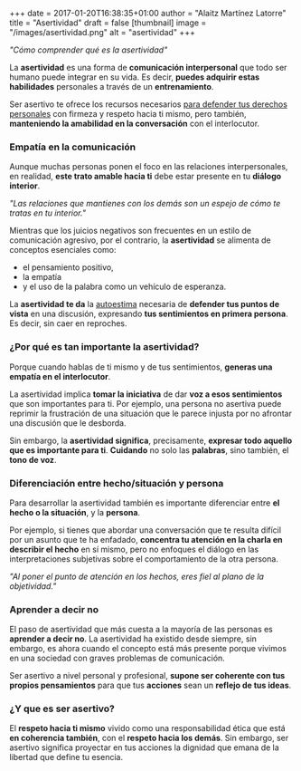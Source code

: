 +++
date = 2017-01-20T16:38:35+01:00
author = "Alaitz Martínez Latorre"
title = "Asertividad"
draft = false
[thumbnail]
image = "/images/asertividad.png"
alt = "asertividad"
+++

*"Cómo comprender qué es la asertividad"*

La **asertividad** es una forma de **comunicación interpersonal** que todo ser humano puede integrar en su vida. Es decir, **puedes adquirir estas habilidades** personales a través de un **entrenamiento**.

Ser asertivo te ofrece los recursos necesarios [para defender tus derechos personales](http://tusbuenosmomentos.com/2011/04/asertividad-que-es-y-para-que-sirve/) con firmeza y respeto hacia ti mismo, pero también, **manteniendo la amabilidad en la conversación** con el interlocutor.

### Empatía en la comunicación

Aunque muchas personas ponen el foco en las relaciones interpersonales, en realidad, **este trato amable hacia ti** debe estar presente en tu **diálogo interior**.

*"Las relaciones que mantienes con los demás son un espejo de cómo te tratas en tu interior."*

Mientras que los juicios negativos son frecuentes en un estilo de comunicación agresivo, por el contrario, la **asertividad** se alimenta de conceptos esenciales como:

- el pensamiento positivo,
- la empatía
- y el uso de la palabra como un vehículo de esperanza.

La **asertividad te da** la [autoestima](https://ampsicologiamadrid.com/aprende-a-mejorar-la-autoestima/) necesaria de **defender tus puntos de vista** en una discusión, expresando **tus sentimientos en primera persona**. Es decir, sin caer en reproches.

### ¿Por qué es tan importante la asertividad?

Porque cuando hablas de ti mismo y de tus sentimientos, **generas una empatía en el interlocutor**.

La asertividad implica **tomar la iniciativa** de dar **voz a esos sentimientos** que son importantes para ti. Por ejemplo, una persona no asertiva puede reprimir la frustración de una situación que le parece injusta por no afrontar una discusión que le desborda.

Sin embargo, la **asertividad significa**, precisamente, **expresar todo aquello que es importante para ti**. **Cuidando** no solo las **palabras**, sino también, el **tono de voz**.

### Diferenciación entre hecho/situación y persona

Para desarrollar la asertividad también es importante diferenciar entre **el hecho o la situación**, y la **persona**.

Por ejemplo, si tienes que abordar una conversación que te resulta difícil por un asunto que te ha enfadado, **concentra tu atención en la charla en describir el hecho** en sí mismo, pero no enfoques el diálogo en las interpretaciones subjetivas sobre el comportamiento de la otra persona.

*"Al poner el punto de atención en los hechos, eres fiel al plano de la objetividad."*

### Aprender a decir no

El paso de asertividad que más cuesta a la mayoría de las personas es **aprender a decir no**. La asertividad ha existido desde siempre, sin embargo, es ahora cuando el concepto está más presente porque vivimos en una sociedad con graves problemas de comunicación.

Ser asertivo a nivel personal y profesional, **supone ser coherente con tus propios pensamientos** para que tus **acciones** sean un **reflejo de tus ideas**.

### ¿Y que es ser asertivo?

El **respeto hacia ti mismo** vivido como una responsabilidad ética que está **en coherencia también**, con el **respeto hacia los demás**. Sin embargo, ser asertivo significa proyectar en tus acciones la dignidad que emana de la libertad que define tu esencia.